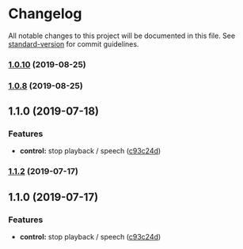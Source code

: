 # Changelog

All notable changes to this project will be documented in this file. See [standard-version](https://github.com/conventional-changelog/standard-version) for commit guidelines.

### [1.0.10](https://github.com/ericlewis/react-native-speak/compare/v1.0.8...v1.0.10) (2019-08-25)



### [1.0.8](https://github.com/ericlewis/react-native-speak/compare/v1.1.2...v1.0.8) (2019-08-25)



## 1.1.0 (2019-07-18)


### Features

* **control:** stop playback / speech ([c93c24d](https://github.com/ericlewis/react-native-speak/commit/c93c24d))



### [1.1.2](https://github.com/ericlewis/react-native-speak/compare/v1.1.0...v1.1.2) (2019-07-17)



## 1.1.0 (2019-07-17)


### Features

* **control:** stop playback / speech ([c93c24d](https://github.com/ericlewis/react-native-speak/commit/c93c24d))
